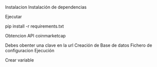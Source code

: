Instalacion
Instalación de dependencias

Ejecutar

pip install -r requirements.txt

Obtencion API coinmarketcap

Debes obenter una clave en la url
Creación de Base de datos
Fichero de configuracion
Ejecución

Crear variable